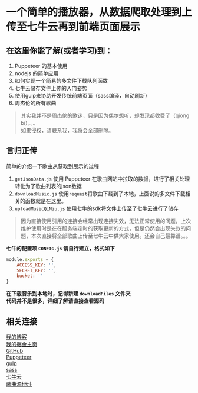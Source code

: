 # 一个简单的播放器，从数据爬取处理到上传至七牛云再到前端页面展示  

## 在这里你能了解(或者学习)到：
1. Puppeteer 的基本使用  
2. nodejs 的简单应用  
3. 如何实现一个简易的多文件下载队列函数  
4. 七牛云储存文件上传的入门姿势  
5. 使用gulp来协助开发传统前端页面（sass编译，自动刷新）  
6. 周杰伦的所有歌曲  
> 其实我并不是周杰伦的歌迷，只是因为偶尔想听，却发现都收费了（qiong bi）。。。  
如果侵权，请联系我，我将会全部删除。

## 言归正传  
简单的介绍一下歌曲从获取到展示的过程 

1. `getJsonData.js`
使用 Puppeteer 在歌曲网站中拉取的数据，进行了相关处理转化为了歌曲列表的json数据
2. `downloadMusic.js`
使用`request`将歌曲下载到了本地，上面说的多文件下载相关的函数就是在这里。
3. `uploadMusicQiNiu.js`
使用七牛的sdk将文件上传至了七牛云进行了储存   
> 因为直接使用引用的连接会经常出现连接失效，无法正常使用的问题，上次维护使用时是在在服务端定时的获取更新的方式，但是仍然会出现失效的问题，本次直接将全部歌曲上传至七牛云中供大家使用。还会自己最靠谱。。。

**七牛的配置项 `CONFIG.js` 请自行建立，格式如下**
``` js
module.exports = {
    ACCESS_KEY: '',
    SECRET_KEY: '',
    bucket: ''
}
```
**在下载音乐到本地时，记得新建 `downloadFiles` 文件夹**  
**代码并不是很多，详细了解请直接查看源码**

## 相关连接
[我的博客](http://www.lvyueyang.top/)  
[我的掘金主页](https://juejin.im/user/585407be61ff4b0063af58be)  
[GitHub](https://github.com/lvyueyang)  
[Puppeteer](https://zhaoqize.github.io/puppeteer-api-zh_CN/#/)  
[gulp](https://www.gulpjs.com.cn/)    
[sass](https://www.sass.hk/)    
[七牛云](https://www.qiniu.com/)    
[歌曲源地址](http://music.wandhi.com/?name=%E5%91%A8%E6%9D%B0%E4%BC%A6&type=netease)    

